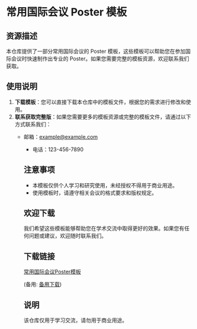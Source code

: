 # 常用国际会议 Poster 模板

## 资源描述

本仓库提供了一部分常用国际会议的 Poster 模板，这些模板可以帮助您在参加国际会议时快速制作出专业的 Poster。如果您需要完整的模板资源，欢迎联系我们获取。

## 使用说明

1. **下载模板**：您可以直接下载本仓库中的模板文件，根据您的需求进行修改和使用。
2. **联系获取完整版**：如果您需要更多的模板资源或完整的模板文件，请通过以下方式联系我们：
   - 邮箱：example@example.com
      - 电话：123-456-7890

      ## 注意事项

      - 本模板仅供个人学习和研究使用，未经授权不得用于商业用途。
      - 使用模板时，请遵守相关会议的格式要求和版权规定。

      ## 欢迎下载

      我们希望这些模板能够帮助您在学术交流中取得更好的效果。如果您有任何问题或建议，欢迎随时联系我们。

      ## 下载链接
      [常用国际会议Poster模板](https://pan.quark.cn/s/e82e790576a7) 

      (备用: [备用下载](https://pan.baidu.com/s/1AKG0DNYb29bKSFcQF--6eg?pwd=1234))

      ## 说明

      该仓库仅用于学习交流，请勿用于商业用途。
